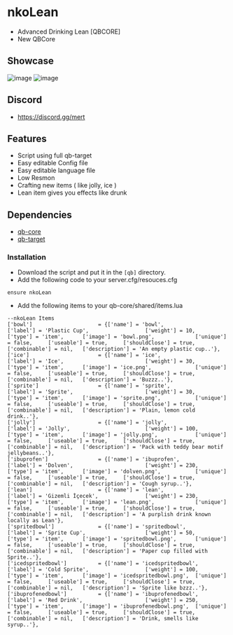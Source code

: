 # nkoLean
- Advanced Drinking Lean [QBCORE]
- New QBCore

## Showcase
![image](https://github.com/mertvein/nkoLean/assets/79944577/d1581452-e0d9-42db-a8ca-97a54ad10502)
![image](https://github.com/mertvein/nkoLean/assets/79944577/8035f97e-ebdd-4676-aed4-8c71384fdd03)

## Discord
- https://discord.gg/mert

## Features
- Script using full qb-target
- Easy editable Config file
- Easy editable language file
- Low Resmon
- Crafting new items ( like jolly, ice )
- Lean item gives you effects like drunk

## Dependencies
- [qb-core](https://github.com/qbcore-framework/qb-core)
- [qb-target](https://github.com/qbcore-framework/qb-target)

### Installation
- Download the script and put it in the `[qb]` directory.
- Add the following code to your server.cfg/resouces.cfg
```
ensure nkoLean
```
- Add the following items to your qb-core/shared/items.lua
```
--nkoLean Items
['bowl'] 				 	 = {['name'] = 'bowl', 			  	  		['label'] = 'Plastic Cup', 					['weight'] = 10, 		['type'] = 'item', 		['image'] = 'bowl.png', 			['unique'] = false, 	['useable'] = true, 	['shouldClose'] = true,	   ['combinable'] = nil,   ['description'] = 'An empty plastic cup..'},
['ice'] 				 	 = {['name'] = 'ice', 			  	  		['label'] = 'Ice', 					        ['weight'] = 30, 		['type'] = 'item', 		['image'] = 'ice.png', 			    ['unique'] = false, 	['useable'] = true, 	['shouldClose'] = true,	   ['combinable'] = nil,   ['description'] = 'Buzzz..'},
['sprite'] 				 	 = {['name'] = 'sprite', 			  	  	['label'] = 'Sprite', 					    ['weight'] = 30, 		['type'] = 'item', 		['image'] = 'sprite.png', 			['unique'] = false, 	['useable'] = true, 	['shouldClose'] = true,	   ['combinable'] = nil,   ['description'] = 'Plain, lemon cold drink..'},
['jolly'] 				 	 = {['name'] = 'jolly', 			  	  	['label'] = 'Jolly', 				        ['weight'] = 100, 		['type'] = 'item', 		['image'] = 'jolly.png', 			['unique'] = false, 	['useable'] = true, 	['shouldClose'] = true,	   ['combinable'] = nil,   ['description'] = 'Pack with teddy bear motif jellybeans..'},
['ibuprofen'] 				 = {['name'] = 'ibuprofen', 			  	['label'] = 'Dolven', 				        ['weight'] = 230, 		['type'] = 'item', 		['image'] = 'dolven.png', 		    ['unique'] = false, 	['useable'] = true, 	['shouldClose'] = true,	   ['combinable'] = nil,   ['description'] = 'Cough syrup..'},
['lean'] 				     = {['name'] = 'lean', 			  	        ['label'] = 'Gizemli İçecek', 				['weight'] = 230, 		['type'] = 'item', 		['image'] = 'lean.png', 		    ['unique'] = false, 	['useable'] = true, 	['shouldClose'] = true,	   ['combinable'] = nil,   ['description'] = 'A purplish drink known locally as Lean'},
['spritedbowl'] 			 = {['name'] = 'spritedbowl', 			    ['label'] = 'Sprite Cup', 				    ['weight'] = 50, 		['type'] = 'item', 		['image'] = 'spritedbowl.png', 		['unique'] = false, 	['useable'] = true, 	['shouldClose'] = true,	   ['combinable'] = nil,   ['description'] = 'Paper cup filled with Sprite..'},
['icedspritedbowl'] 		 = {['name'] = 'icedspritedbowl', 	        ['label'] = 'Cold Sprite', 				    ['weight'] = 100, 		['type'] = 'item', 		['image'] = 'icedspritedbowl.png', 	['unique'] = false, 	['useable'] = true, 	['shouldClose'] = true,	   ['combinable'] = nil,   ['description'] = 'Sprite like bzzz..'},
['ibuprofenedbowl'] 		 = {['name'] = 'ibuprofenedbowl', 		    ['label'] = 'Red Drink', 				    ['weight'] = 250, 		['type'] = 'item', 		['image'] = 'ibuprofenedbowl.png', 	['unique'] = false, 	['useable'] = true, 	['shouldClose'] = true,	   ['combinable'] = nil,   ['description'] = 'Drink, smells like syrup..'},
```
